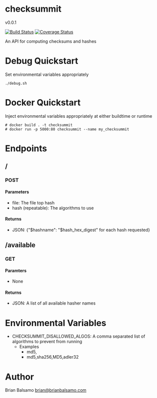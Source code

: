 # checksummit

v0.0.1

[![Build Status](https://travis-ci.org/bnbalsamo/checksummit.svg?branch=master)](https://travis-ci.org/bnbalsamo/checksummit) [![Coverage Status](https://coveralls.io/repos/github/bnbalsamo/checksummit/badge.svg?branch=master)](https://coveralls.io/github/bnbalsamo/checksummit?branch=master)

An API for computing checksums and hashes

# Debug Quickstart
Set environmental variables appropriately
```
./debug.sh
```

# Docker Quickstart
Inject environmental variables appropriately at either buildtime or runtime
```
# docker build . -t checksummit
# docker run -p 5000:80 checksummit --name my_checksummit
```

# Endpoints
## /
### POST
#### Parameters
* file: The file top hash
* hash (repeatable): The algorithms to use
#### Returns
* JSON: {"$hashname": "$hash_hex_digest" for each hash requested}
## /available
### GET
#### Paramters
* None
#### Returns
* JSON: A list of all available hasher names

# Environmental Variables
* CHECKSUMMIT_DISALLOWED_ALGOS: A comma separated list of algorithms to prevent from running
    * Examples
        * md5,
        * md5,sha256,MD5,adler32

# Author
Brian Balsamo <brian@brianbalsamo.com>
